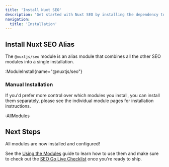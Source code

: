 ```yaml
---
title: 'Install Nuxt SEO'
description: 'Get started with Nuxt SEO by installing the dependency to your project.'
navigation:
  title: 'Installation'
---
```


## Install Nuxt SEO Alias

The `@nuxtjs/seo` module is an alias module that combines all the other SEO modules into a single installation.

:ModuleInstall{name="@nuxtjs/seo"}

### Manual Installation

If you'd prefer more control over which modules you install, you can install them separately, please see the
individual module pages for installation instructions.

:AllModules

## Next Steps

All modules are now installed and configured!

See the [Using the Modules](/docs/nuxt-seo/guides/using-the-modules) guide to learn how to use them and make sure
to check out the [SEO Go Live Checklist](/docs/nuxt-seo/guides/go-live-checklist) once you're ready to ship.
